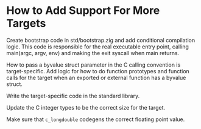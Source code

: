 # How to Add Support For More Targets

Create bootstrap code in std/bootstrap.zig and add conditional compilation
logic. This code is responsible for the real executable entry point, calling
main(argc, argv, env) and making the exit syscall when main returns.

How to pass a byvalue struct parameter in the C calling convention is
target-specific. Add logic for how to do function prototypes and function calls
for the target when an exported or external function has a byvalue struct.

Write the target-specific code in the standard library.

Update the C integer types to be the correct size for the target.

Make sure that `c_longdouble` codegens the correct floating point value.
